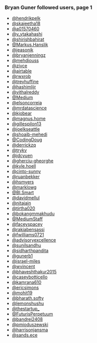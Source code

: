 ### Bryan Guner followed users, page 1

-   <a href="https://medium.com/@hendrikpelk" class="h-cite u-like-of">@hendrikpelk</a>
-   <a href="https://medium.com/@skajeetha18" class="h-cite u-like-of">@skajeetha18</a>
-   <a href="https://medium.com/@a01570460" class="h-cite u-like-of">@a01570460</a>
-   <a href="https://medium.com/@y_ytakahashi" class="h-cite u-like-of">@y_ytakahashi</a>
-   <a href="https://medium.com/@shirishbahirat" class="h-cite u-like-of">@shirishbahirat</a>
-   <a href="https://medium.com/@Markus.Hanslik" class="h-cite u-like-of">@Markus.Hanslik</a>
-   <a href="https://medium.com/@jeasonik" class="h-cite u-like-of">@jeasonik</a>
-   <a href="https://medium.com/@bryanjenningz" class="h-cite u-like-of">@bryanjenningz</a>
-   <a href="https://medium.com/@mehdiouss" class="h-cite u-like-of">@mehdiouss</a>
-   <a href="https://medium.com/@zivce" class="h-cite u-like-of">@zivce</a>
-   <a href="https://medium.com/@airtable" class="h-cite u-like-of">@airtable</a>
-   <a href="https://medium.com/@rwxrob" class="h-cite u-like-of">@rwxrob</a>
-   <a href="https://medium.com/@treyhuffine" class="h-cite u-like-of">@treyhuffine</a>
-   <a href="https://medium.com/@hashimlijr" class="h-cite u-like-of">@hashimlijr</a>
-   <a href="https://medium.com/@vithalreddy" class="h-cite u-like-of">@vithalreddy</a>
-   <a href="https://medium.com/@Medium" class="h-cite u-like-of">@Medium</a>
-   <a href="https://medium.com/@elsoncorreia" class="h-cite u-like-of">@elsoncorreia</a>
-   <a href="https://medium.com/@mrdatascience" class="h-cite u-like-of">@mrdatascience</a>
-   <a href="https://medium.com/@kjobear" class="h-cite u-like-of">@kjobear</a>
-   <a href="https://medium.com/@magnus.home" class="h-cite u-like-of">@magnus.home</a>
-   <a href="https://medium.com/@gillespilon13" class="h-cite u-like-of">@gillespilon13</a>
-   <a href="https://medium.com/@joelkseattle" class="h-cite u-like-of">@joelkseattle</a>
-   <a href="https://medium.com/@shoaib-mehedi" class="h-cite u-like-of">@shoaib-mehedi</a>
-   <a href="https://medium.com/@CodingDoug" class="h-cite u-like-of">@CodingDoug</a>
-   <a href="https://medium.com/@derrickzq" class="h-cite u-like-of">@derrickzq</a>
-   <a href="https://medium.com/@trykv" class="h-cite u-like-of">@trykv</a>
-   <a href="https://medium.com/@jdcyuen" class="h-cite u-like-of">@jdcyuen</a>
-   <a href="https://medium.com/@gherciu-gheorghe" class="h-cite u-like-of">@gherciu-gheorghe</a>
-   <a href="https://medium.com/@kyle.hoell" class="h-cite u-like-of">@kyle.hoell</a>
-   <a href="https://medium.com/@cinto-sunny" class="h-cite u-like-of">@cinto-sunny</a>
-   <a href="https://medium.com/@ruanbekker" class="h-cite u-like-of">@ruanbekker</a>
-   <a href="https://medium.com/@hsmyers" class="h-cite u-like-of">@hsmyers</a>
-   <a href="https://medium.com/@marklowg" class="h-cite u-like-of">@marklowg</a>
-   <a href="https://medium.com/@BI.Smart" class="h-cite u-like-of">@BI.Smart</a>
-   <a href="https://medium.com/@davidmellul" class="h-cite u-like-of">@davidmellul</a>
-   <a href="https://medium.com/@nitajain" class="h-cite u-like-of">@nitajain</a>
-   <a href="https://medium.com/@tirtha020" class="h-cite u-like-of">@tirtha020</a>
-   <a href="https://medium.com/@bokangmmakhudu" class="h-cite u-like-of">@bokangmmakhudu</a>
-   <a href="https://medium.com/@MediumStaff" class="h-cite u-like-of">@MediumStaff</a>
-   <a href="https://medium.com/@faceyspacey" class="h-cite u-like-of">@faceyspacey</a>
-   <a href="https://medium.com/@rakiabensassi" class="h-cite u-like-of">@rakiabensassi</a>
-   <a href="https://medium.com/@fwilliams0721" class="h-cite u-like-of">@fwilliams0721</a>
-   <a href="https://medium.com/@advisoryexcellence" class="h-cite u-like-of">@advisoryexcellence</a>
-   <a href="https://medium.com/@sunilsandhu" class="h-cite u-like-of">@sunilsandhu</a>
-   <a href="https://medium.com/@sidharthpandita" class="h-cite u-like-of">@sidharthpandita</a>
-   <a href="https://medium.com/@gunerb1" class="h-cite u-like-of">@gunerb1</a>
-   <a href="https://medium.com/@israel-miles" class="h-cite u-like-of">@israel-miles</a>
-   <a href="https://medium.com/@wvincent" class="h-cite u-like-of">@wvincent</a>
-   <a href="https://medium.com/@bhaveshthakur2015" class="h-cite u-like-of">@bhaveshthakur2015</a>
-   <a href="https://medium.com/@caseybotticello" class="h-cite u-like-of">@caseybotticello</a>
-   <a href="https://medium.com/@kamrana610" class="h-cite u-like-of">@kamrana610</a>
-   <a href="https://medium.com/@ericsimons" class="h-cite u-like-of">@ericsimons</a>
-   <a href="https://medium.com/@mohit19" class="h-cite u-like-of">@mohit19</a>
-   <a href="https://medium.com/@bharath.softy" class="h-cite u-like-of">@bharath.softy</a>
-   <a href="https://medium.com/@lemonshushu" class="h-cite u-like-of">@lemonshushu</a>
-   <a href="https://medium.com/@thestartup_" class="h-cite u-like-of">@thestartup_</a>
-   <a href="https://medium.com/@FuturisPerpetuum" class="h-cite u-like-of">@FuturisPerpetuum</a>
-   <a href="https://medium.com/@bandrei2408" class="h-cite u-like-of">@bandrei2408</a>
-   <a href="https://medium.com/@pmioduszewski" class="h-cite u-like-of">@pmioduszewski</a>
-   <a href="https://medium.com/@harrisonjansma" class="h-cite u-like-of">@harrisonjansma</a>
-   <a href="https://medium.com/@sands.ece" class="h-cite u-like-of">@sands.ece</a>
